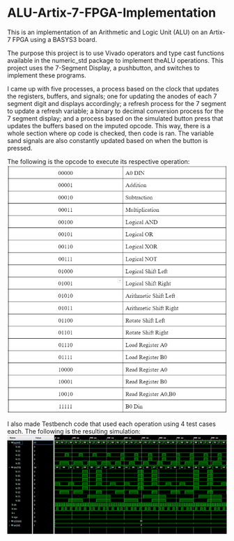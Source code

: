 # ALU-Artix-7-FPGA-Implementation
This is an implementation of an Arithmetic and Logic Unit (ALU) on an Artix-7 FPGA using a BASYS3 board.

The purpose this project is to use Vivado operators and type cast functions available in the 
numeric_std package to implement theALU operations. This project uses the 7-Segment Display, 
a pushbutton, and switches to implement these programs.

I came up with five processes, a process based on the clock that updates the registers,
buffers, and signals; one for updating the anodes of each 7 segment digit and displays
accordingly; a refresh process for the 7 segment to update a refresh variable; a binary to
decimal conversion process for the 7 segment display; and a process based on the simulated
button press that updates the buffers based on the imputed opcode. This way, there is a
whole section where op code is checked, then code is ran. The variable sand signals are also
constantly updated based on when the button is pressed. 

The following is the opcode to execute its respective operation:
![alt text](https://github.com/MarcosGrrcia/ALU-Artix-7-FPGA-Implementation/blob/main/OP%20Code%20Chart.png?raw=true)

I also made Testbench code that used each operation using 4 test cases each. The
following is the resulting simulation:
![alt text](https://github.com/MarcosGrrcia/ALU-Artix-7-FPGA-Implementation/blob/main/Simulation%20Results.jpg?raw=true)
